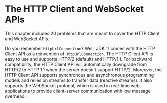 # The HTTP Client and WebSocket APIs
This chapter includes 20 problems that are meant to cover the HTTP Client and WebSocket APIs.

Do you remember `HttpUrlConnection`? Well, JDK 11 comes with the HTTP Client API as a reinvention of `HttpUrlConnection`. 
The HTTP Client API is easy to use and supports HTTP/2 (default) and HTTP/1.1. For backward compatibility, the HTTP Client API 
will automatically downgrade from HTTP/2 to HTTP 1.1 when the server doesn't support HTTP/2. Moreover, the HTTP Client API 
supports synchronous and asynchronous programming models and relies on streams to transfer data (reactive streams). It also 
supports the WebSocket protocol, which is used in real-time web applications to provide client-server communication with low 
message overhead.
